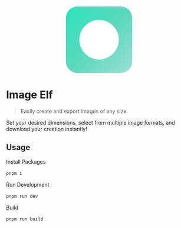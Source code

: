 <p align="center">
    <a href="https://github.com/petukhov/image-elf" target="_blank" rel="noopener noreferrer">
        <img width="180" src="/public/logo.svg" alt="Image Elf logo">
    </a>
</p>

# Image Elf

> Easily create and export images of any size.

Set your desired dimensions, select from multiple image formats, and download your creation instantly!

## Usage

Install Packages

```bash
pnpm i
```

Run Development

```bash
pnpm run dev
```

Build

```bash
pnpm run build
```
